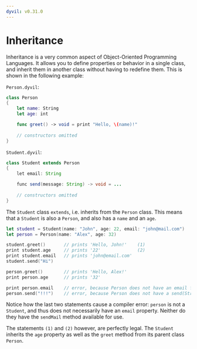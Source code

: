 ```yaml
---
dyvil: v0.31.0
---
```


# Inheritance

Inheritance is a very common aspect of Object-Oriented Programming Languages. It allows you to define properties or behavior in a single class, and inherit them in another class without having to redefine them. This is shown in the following example:

`Person.dyvil`:

```swift
class Person
{
    let name: String
    let age: int

    func greet() -> void = print "Hello, \(name)!"
    
    // constructors omitted
}
```

`Student.dyvil`:

```java
class Student extends Person
{
    let email: String

    func send(message: String) -> void = ...
    
    // constructors omitted
}
```

The `Student` class `extends`, i.e. inherits from the `Person` class. This means that a `Student` is also a `Person`, and also has a `name` and an `age`.

```swift
let student = Student(name: "John", age: 22, email: "john@mail.com")
let person = Person(name: "Alex", age: 32)

student.greet()       // prints 'Hello, John!'    (1)
print student.age     // prints '22'              (2)
print student.email   // prints 'john@email.com'
student.send("Hi")

person.greet()        // prints 'Hello, Alex!'
print person.age      // prints '32'

print person.email    // error, because Person does not have an email field
person.send("!!!")    // error, because Person does not have a send(String) method
```

Notice how the last two statements cause a compiler error: `person` is not a `Student`, and thus does not necessarily have an `email` property. Neither do they have the `sendMail` method available for use.

The statements `(1)` and `(2)` however, are perfectly legal. The `Student` inherits the `age` property as well as the `greet` method from its parent class `Person`.

